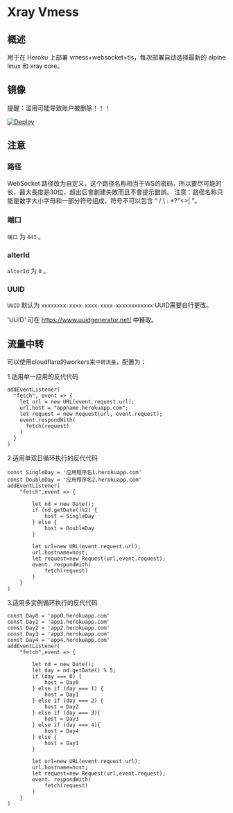 # Xray Vmess

## 概述

用于在 Heroku 上部署 vmess+websocket+tls，每次部署自动选择最新的 alpine linux 和 xray core。  

## 镜像

提醒：滥用可能导致账户被删除！！！

[![Deploy](https://www.herokucdn.com/deploy/button.png)](https://dashboard.heroku.com/new?template=https://github.com/Tonkercke/XVMS)

## 注意

### 路径

WebSocket 路径改为自定义，这个路径名称相当于WS的密码，所以要尽可能的长，最大長度是30位，超出后會創建失敗而且不會提示錯誤。
注意：路径名称只能是数字大小字母和一部分符号组成，符号不可以包含 “ / \ : *?"<>| ”。 

### 端口

`端口` 为 `443` 。

### alterId

`alterId` 为 `0` 。

### UUID

`UUID` 默认为 `xxxxxxxx-xxxx-xxxx-xxxx-xxxxxxxxxxxx` UUID需要自行更改。

'UUID' 可在 https://www.uuidgenerator.net/ 中獲取。

## 流量中转

可以使用cloudflare的workers来`中转流量`，配置为：  

1.适用单一应用的反代代码

```
addEventListener(
  "fetch", event => {
    let url = new URL(event.request.url);
    url.host = "appname.herokuapp.com";
    let request = new Request(url, event.request);
    event.respondWith(
      fetch(request)
    )
  }
)
```

2.适用单双日循环执行的反代代码

```
const SingleDay = '应用程序名1.herokuapp.com'
const DoubleDay = '应用程序名2.herokuapp.com'
addEventListener(
    "fetch",event => {
    
        let nd = new Date();
        if (nd.getDate()%2) {
            host = SingleDay
        } else {
            host = DoubleDay
        }
        
        let url=new URL(event.request.url);
        url.hostname=host;
        let request=new Request(url,event.request);
        event. respondWith(
            fetch(request)
        )
    }
)
```

3.适用多实例循环执行的反代代码

```
const Day0 = 'app0.herokuapp.com'
const Day1 = 'app1.herokuapp.com'
const Day2 = 'app2.herokuapp.com'
const Day3 = 'app3.herokuapp.com'
const Day4 = 'app4.herokuapp.com'
addEventListener(
    "fetch",event => {
    
        let nd = new Date();
        let day = nd.getDate() % 5;
        if (day === 0) {
            host = Day0
        } else if (day === 1) {
            host = Day1
        } else if (day === 2) {
            host = Day2
        } else if (day === 3){
            host = Day3
        } else if (day === 4){
            host = Day4
        } else {
            host = Day1
        }
        
        let url=new URL(event.request.url);
        url.hostname=host;
        let request=new Request(url,event.request);
        event. respondWith(
            fetch(request)
        )
    }
)
```
